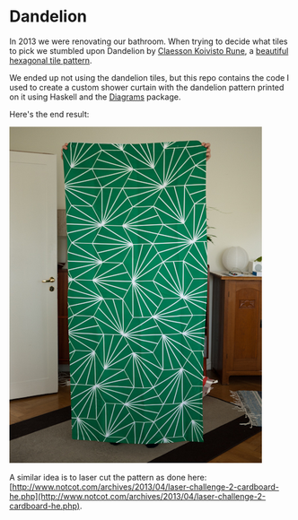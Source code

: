 # Dandelion

In 2013 we were renovating our bathroom. When trying to decide what tiles to pick we stumbled upon Dandelion by [Claesson Koivisto Rune](http://www.claessonkoivistorune.se/), a [beautiful hexagonal tile pattern](http://www.urdesign.it/index.php/2013/07/16/aesop-covent-garden-by-cigue/).

We ended up not using the dandelion tiles, but this repo contains the code I used to create a custom shower curtain with the dandelion pattern printed on it using Haskell and the [Diagrams](http://projects.haskell.org/diagrams/) package.

Here's the end result:

![Shower curtain](shower-curtain.jpg)

A similar idea is to laser cut the pattern as done here: [http://www.notcot.com/archives/2013/04/laser-challenge-2-cardboard-he.php](http://www.notcot.com/archives/2013/04/laser-challenge-2-cardboard-he.php).